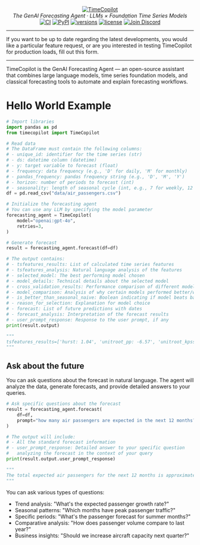 <div align="center">
  <a href="[https://ai.pydantic.dev/](https://github.com/AzulGarza/TimeCopilot)">
    <picture>
      <source media="(prefers-color-scheme: dark)" srcset="https://github.com/user-attachments/assets/27fdd7c8-483e-4339-bc54-23323582b39d">
      <img src="https://github.com/user-attachments/assets/7fdba4f2-e279-4fdf-b559-2829b5fe2143" alt="TimeCopilot">
    </picture>
  </a>
</div>
<div align="center">
  <em>The GenAI Forecasting Agent · LLMs × Foundation Time Series Models</em>
</div>
<div align="center">
  <a href="https://github.com/AzulGarza/TimeCopilot/actions/workflows/ci.yaml"><img src="https://github.com/AzulGarza/TimeCopilot/actions/workflows/ci.yaml/badge.svg?branch=main" alt="CI"></a>
  <a href="https://pypi.python.org/pypi/timecopilot"><img src="https://img.shields.io/pypi/v/timecopilot.svg" alt="PyPI"></a>
  <a href="https://github.com/AzulGarza/timecopilot"><img src="https://img.shields.io/pypi/pyversions/timecopilot.svg" alt="versions"></a>
  <a href="https://github.com/AzulGarza/timecopilot/blob/main/LICENSE"><img src="https://img.shields.io/github/license/azulgarza/timecopilot.svg?v" alt="license"></a>
  <a href="https://discord.gg/7GEdHR6Pfg"><img src="https://img.shields.io/discord/1387291858513821776?label=discord" alt="Join Discord" /></a>
</div>

---

If you want to be up to date regarding the latest developments, you would like a particular feature request, or are you interested in testing TimeCopilot for production loads, fill out this form.

---


TimeCopilot is the GenAI Forecasting Agent — an open-source assistant that combines large language models, time series foundation models, and classical forecasting tools to automate and explain forecasting workflows. 


# Hello World Example

```python
# Import libraries
import pandas as pd
from timecopilot import TimeCopilot

# Read data
# The DataFrame must contain the following columns:
# - unique_id: identifier for the time series (str)
# - ds: datetime column (datetime)
# - y: target variable to forecast (float)
# - frequency: data frequency (e.g., 'D' for daily, 'M' for monthly)
# - pandas_frequency: pandas frequency string (e.g., 'D', 'M', 'Y')
# - horizon: number of periods to forecast (int)
# - seasonality: length of seasonal cycle (int, e.g., 7 for weekly, 12 for monthly)
df = pd.read_csv("data/air_passengers.csv")

# Initialize the forecasting agent
# You can use any LLM by specifying the model parameter
forecasting_agent = TimeCopilot(
    model="openai:gpt-4o",
    retries=3,
)

# Generate forecast
result = forecasting_agent.forecast(df=df)

# The output contains:
# - tsfeatures_results: List of calculated time series features
# - tsfeatures_analysis: Natural language analysis of the features
# - selected_model: The best performing model chosen
# - model_details: Technical details about the selected model
# - cross_validation_results: Performance comparison of different models
# - model_comparison: Analysis of why certain models performed better/worse
# - is_better_than_seasonal_naive: Boolean indicating if model beats baseline
# - reason_for_selection: Explanation for model choice
# - forecast: List of future predictions with dates
# - forecast_analysis: Interpretation of the forecast results
# - user_prompt_response: Response to the user prompt, if any
print(result.output)

"""
tsfeatures_results=['hurst: 1.04', 'unitroot_pp: -6.57', 'unitroot_kpss: 2.74', 'nperiods: 1,seasonal_period: 12', 'trend: 1.00', 'entropy: 0.43', 'x_acf1: 0.95', 'seasonal_strength: 0.98'] tsfeatures_analysis="The time series presents a strong seasonality with a seasonal period of 12 months, indicated by a strong seasonal strength of 0.98. The high trend component suggests an upward motion over the periods. The KPSS statistic indicates non-stationarity as it's greater than the typical threshold of 0.5, confirming the presence of a trend. The Auto-ARIMA model indicated adjustments for non-stationarity through differencing. The strong correlation captured by high ACF values further supports the need for integrated models due to persistence and gradual changes over time." selected_model='AutoARIMA' model_details='The AutoARIMA model automatically selects the differencing order, order of the autoregressive (AR) terms, and the moving average (MA) terms based on the data. It is particularly suitable for series with trend and seasonality, and performs well in scenarios where automatic model selection for differencing is required to obtain stationary data. It uses AIC for model selection among a candidate pool, ensuring a balanced complexity and goodness of fit.' cross_validation_results=['ADIDA: 3.12', 'AutoARIMA: 1.82', 'AutoETS: 4.03', 'Theta: 3.50', 'SeasonalNaive: 4.03'] model_comparison='AutoARIMA performed best with a cross-validation score of 1.82, indicating its effectiveness in capturing the underlying trend and seasonal patterns successfully as it adjusts for trend and seasonality through differencing and parameter tuning. The seasonal naive model did not compete well perhaps due to the deeper complex trends in the data beyond mere seasonal repetition. Both AutoETS and Theta lacked the comparable accuracy, potentially due to inadequate adjustment for non-stationary trend components.' is_better_than_seasonal_naive=True reason_for_selection="AutoARIMA was chosen due to its lowest cross-validation score, demonstrating superior accuracy compared to other models by effectively handling both trend and seasonal components in a non-stationary series, which aligns well with the data's characteristics." forecast=['1961-01-01: 476.33', '1961-02-01: 504.00', '1961-03-01: 512.06', '1961-04-01: 507.34', '1961-05-01: 498.92', '1961-06-01: 493.23', '1961-07-01: 492.49', '1961-08-01: 495.79', '1961-09-01: 500.90', '1961-10-01: 505.86', '1961-11-01: 509.70', '1961-12-01: 512.38', '1962-01-01: 514.38', '1962-02-01: 516.24', '1962-03-01: 518.31', '1962-04-01: 520.68', '1962-05-01: 523.28', '1962-06-01: 525.97', '1962-07-01: 528.63', '1962-08-01: 531.22', '1962-09-01: 533.74', '1962-10-01: 536.23', '1962-11-01: 538.71', '1962-12-01: 541.21'] forecast_analysis="The forecast indicates a continuation of the upward trend with periodic seasonal fluctuations that align with historical patterns. The strong seasonality is evident in the periodic peaks, with slight smoothing over time due to parameter adjustment for stability. The forecasts are reliable given the past performance metrics and the model's rigorous tuning. However, potential uncertainties could arise from structural breaks or changes in pattern, not reflected in historical data." user_prompt_response='The analysis determined the best performing model and generated forecasts considering seasonality and trend, aiming for accuracy and reliability surpassing basic seasonal models.'
"""
```

## Ask about the future

You can ask questions about the forecast in natural language. The agent will analyze the data, generate forecasts, and provide detailed answers to your queries.

```python
# Ask specific questions about the forecast
result = forecasting_agent.forecast(
    df=df,
    prompt="how many air passengers are expected in the next 12 months?",
)

# The output will include:
# - All the standard forecast information
# - user_prompt_response: Detailed answer to your specific question
#   analyzing the forecast in the context of your query
print(result.output.user_prompt_response)

"""
The total expected air passengers for the next 12 months is approximately 5,919.
"""
```

You can ask various types of questions:
- Trend analysis: "What's the expected passenger growth rate?"
- Seasonal patterns: "Which months have peak passenger traffic?"
- Specific periods: "What's the passenger forecast for summer months?"
- Comparative analysis: "How does passenger volume compare to last year?"
- Business insights: "Should we increase aircraft capacity next quarter?"




